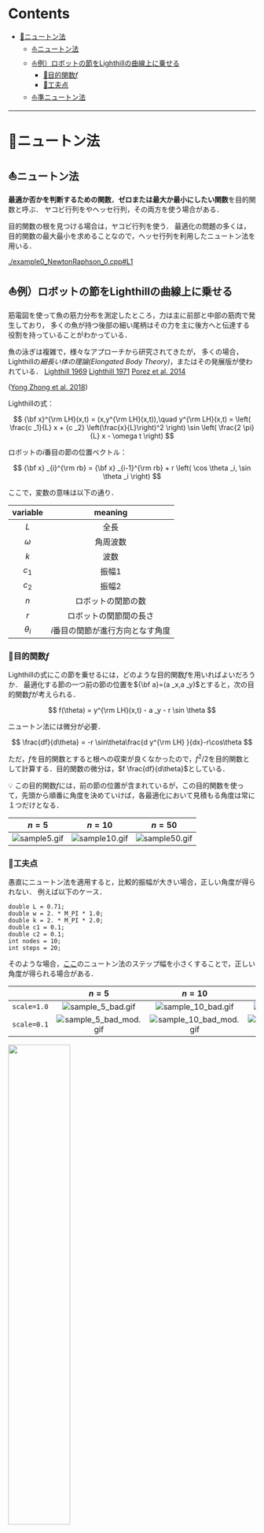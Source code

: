 # Contents

- [🐋ニュートン法](#🐋ニュートン法)
    - [⛵️ニュートン法](#⛵️ニュートン法)
    - [⛵️例）ロボットの節をLighthillの曲線上に乗せる](#⛵️例）ロボットの節をLighthillの曲線上に乗せる)
        - [🪸目的関数$`f`$](#🪸目的関数$`f`$)
        - [🪸工夫点](#🪸工夫点)
    - [⛵️準ニュートン法](#⛵️準ニュートン法)


---
# 🐋ニュートン法 

## ⛵️ニュートン法 

**最適か否かを判断するための関数**，**ゼロまたは最大か最小にしたい関数**を目的関数と呼ぶ．
ヤコビ行列をやヘッセ行列，その両方を使う場合がある．

目的関数の根を見つける場合は，ヤコビ行列を使う．
最適化の問題の多くは，目的関数の最大最小を求めることなので，ヘッセ行列を利用したニュートン法を用いる．


[./example0_NewtonRaphson_0.cpp#L1](./example0_NewtonRaphson_0.cpp#L1)


## ⛵️例）ロボットの節をLighthillの曲線上に乗せる 

筋電図を使って魚の筋力分布を測定したところ，力は主に前部と中部の筋肉で発生しており，
多くの魚が持つ後部の細い尾柄はその力を主に後方へと伝達する役割を持っていることがわかっている．

魚の泳ぎは複雑で，様々なアプローチから研究されてきたが，
多くの場合，Lighthillの*細長い体の理論(Elongated Body Theory)*，またはその発展版が使われている．
[Lighthill 1969](https://www.annualreviews.org/doi/10.1146/annurev.fl.01.010169.002213)
[Lighthill 1971](https://royalsocietypublishing.org/doi/10.1098/rspb.1971.0085)
[Porez et al. 2014](https://journals.sagepub.com/doi/abs/10.1177/0278364914525811)

([Yong Zhong et al. 2018](https://ieeexplore.ieee.org/document/8329488))

Lighthillの式：

$$
{\bf x}^{\rm LH}(x,t) = (x,y^{\rm LH}(x,t)),\quad
y^{\rm LH}(x,t) = \left( \frac{c _1}{L} x + {c _2} \left(\frac{x}{L}\right)^2 \right) \sin \left( \frac{2 \pi}{L} x - \omega t \right)
$$

ロボットの$`i`$番目の節の位置ベクトル：

$$
{\bf x} _{i}^{\rm rb} = {\bf x} _{i-1}^{\rm rb} + r \left( \cos \theta _i, \sin \theta _i \right)
$$

ここで，変数の意味は以下の通り．

| variable | meaning |
|:---:|:---:|
| $`L`$ | 全長 |
| $`\omega`$ | 角周波数 |
| $`k`$ | 波数 |
| $`c _1`$ | 振幅1 |
| $`c _2`$ | 振幅2 |
| $`n`$ | ロボットの関節の数 |
| $`r`$ | ロボットの関節間の長さ |
| $`\theta _i`$ | $`i`$番目の関節が進行方向となす角度 |

### 🪸目的関数$`f`$ 

Lighthillの式にこの節を乗せるには，どのような目的関数$`f`$を用いればよいだろうか．
最適化する節の一つ前の節の位置を$`{\bf a}=(a _x,a _y)`$とすると，次の目的関数$`f`$が考えられる．

$$
f(\theta) = y^{\rm LH}(x,t) - a _y - r \sin \theta
$$

ニュートン法には微分が必要．

$$
\frac{df}{d\theta} = -r \sin\theta\frac{d y^{\rm LH} }{dx}-r\cos\theta
$$

ただ，$`f`$を目的関数とすると根への収束が良くなかったので，$`f^2/2`$を目的関数として計算する．目的関数の微分は，$`f \frac{df}{d\theta}`$としている．

💡 この目的関数$`f`$には，前の節の位置が含まれているが，この目的関数を使って，先頭から順番に角度を決めていけば，各最適化において見積もる角度は常に１つだけとなる．

| $`n=5`$ | $`n=10`$ | $`n=50`$ |
|:---:|:---:|:---:|
| ![sample5.gif](sample5.gif)  | ![sample10.gif](sample10.gif) | ![sample50.gif](sample50.gif) |

### 🪸工夫点 

愚直にニュートン法を適用すると，比較的振幅が大きい場合，正しい角度が得られない．
例えば以下のケース．

```
double L = 0.71;
double w = 2. * M_PI * 1.0;
double k = 2. * M_PI * 2.0;
double c1 = 0.1;
double c2 = 0.1;
int nodes = 10;
int steps = 20;
```

そのような場合，[ここ](../../builds/build_root_finding/example0_NewtonRaphson_1.cpp#L134)のニュートン法のステップ幅を小さくすることで，正しい角度が得られる場合がある．

| | $`n=5`$ | $`n=10`$ | $`n=50`$ |
|:---:|:---:|:---:|:---:|
| `scale=1.0` | ![sample_5_bad.gif](sample_5_bad.gif)  | ![sample_10_bad.gif](sample_10_bad.gif) | ![sample_50_bad.gif](sample_50_bad.gif) |
| `scale=0.1` | ![sample_5_bad_mod.gif](sample_5_bad_mod.gif)  | ![sample_10_bad_mod.gif](sample_10_bad_mod.gif) | ![sample_50_bad_mod.gif](sample_50_bad_mod.gif) |

<img src="sample_aquarium.gif"  width="50%" height="50%">


[./example0_NewtonRaphson_1.cpp#L6](./example0_NewtonRaphson_1.cpp#L6)


## ⛵️準ニュートン法 

ニュートン法で使うヤコビ行列などを別のものに置き換えた方法．


[./example1_Broyden.cpp#L1](./example1_Broyden.cpp#L1)


---
